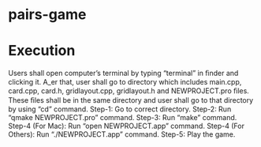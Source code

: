 # pairs-game
# Execution
Users shall open computer’s terminal by typing “terminal” in ﬁnder and clicking it. A_er that,
user shall go to directory which includes main.cpp, card.cpp, card.h, gridlayout.cpp,
gridlayout.h and NEWPROJECT.pro ﬁles. These ﬁles shall be in the same directory and user
shall go to that directory by using “cd” command.
Step-1: Go to correct directory.
Step-2: Run “qmake NEWPROJECT.pro” command.
Step-3: Run “make” command.
Step-4 (For Mac): Run “open NEWPROJECT.app” command.
Step-4 (For Others): Run “./NEWPROJECT.app” command.
Step-5: Play the game.
